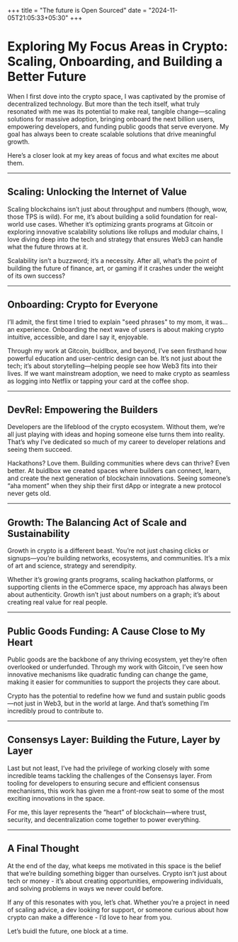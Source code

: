 +++
title = "The future is Open Sourced"
date = "2024-11-05T21:05:33+05:30"
+++
<br>
# Exploring My Focus Areas in Crypto: Scaling, Onboarding, and Building a Better Future

When I first dove into the crypto space, I was captivated by the promise of decentralized technology. But more than the tech itself, what truly resonated with me was its potential to make real, tangible change—scaling solutions for massive adoption, bringing onboard the next billion users, empowering developers, and funding public goods that serve everyone. My goal has always been to create scalable solutions that drive meaningful growth. 

Here’s a closer look at my key areas of focus and what excites me about them.
<!--more-->


---

## Scaling: Unlocking the Internet of Value

Scaling blockchains isn’t just about throughput and numbers (though, wow, those TPS is wild). For me, it’s about building a solid foundation for real-world use cases. Whether it’s optimizing grants programs at Gitcoin or exploring innovative scalability solutions like rollups and modular chains, I love diving deep into the tech and strategy that ensures Web3 can handle what the future throws at it.

Scalability isn’t a buzzword; it’s a necessity. After all, what’s the point of building the future of finance, art, or gaming if it crashes under the weight of its own success?

---

## Onboarding: Crypto for Everyone

I’ll admit, the first time I tried to explain "seed phrases" to my mom, it was... an experience. Onboarding the next wave of users is about making crypto intuitive, accessible, and dare I say it, enjoyable.

Through my work at Gitcoin, buidlbox, and beyond, I’ve seen firsthand how powerful education and user-centric design can be. It’s not just about the tech; it’s about storytelling—helping people see how Web3 fits into their lives. If we want mainstream adoption, we need to make crypto as seamless as logging into Netflix or tapping your card at the coffee shop.

---

## DevRel: Empowering the Builders

Developers are the lifeblood of the crypto ecosystem. Without them, we’re all just playing with ideas and hoping someone else turns them into reality. That’s why I’ve dedicated so much of my career to developer relations and seeing them succeed.

Hackathons? Love them. Building communities where devs can thrive? Even better. At buidlbox we created spaces where builders can connect, learn, and create the next generation of blockchain innovations. Seeing someone’s “aha moment” when they ship their first dApp or integrate a new protocol never gets old.

---

## Growth: The Balancing Act of Scale and Sustainability

Growth in crypto is a different beast. You’re not just chasing clicks or signups—you’re building networks, ecosystems, and communities. It’s a mix of art and science, strategy and serendipity.

Whether it’s growing grants programs, scaling hackathon platforms, or supporting clients in the eCommerce space, my approach has always been about authenticity. Growth isn’t just about numbers on a graph; it’s about creating real value for real people.

---

## Public Goods Funding: A Cause Close to My Heart

Public goods are the backbone of any thriving ecosystem, yet they’re often overlooked or underfunded. Through my work with Gitcoin, I’ve seen how innovative mechanisms like quadratic funding can change the game, making it easier for communities to support the projects they care about.

Crypto has the potential to redefine how we fund and sustain public goods—not just in Web3, but in the world at large. And that’s something I’m incredibly proud to contribute to. 

---

## Consensys Layer: Building the Future, Layer by Layer

Last but not least, I’ve had the privilege of working closely with some incredible teams tackling the challenges of the Consensys layer. From tooling for developers to ensuring secure and efficient consensus mechanisms, this work has given me a front-row seat to some of the most exciting innovations in the space.

For me, this layer represents the “heart” of blockchain—where trust, security, and decentralization come together to power everything.

---

## A Final Thought

At the end of the day, what keeps me motivated in this space is the belief that we’re building something bigger than ourselves. Crypto isn’t just about tech or money - it’s about creating opportunities, empowering individuals, and solving problems in ways we never could before.

If any of this resonates with you, let’s chat. Whether you’re a project in need of scaling advice, a dev looking for support, or someone curious about how crypto can make a difference - I’d love to hear from you.

Let’s buidl the future, one block at a time.